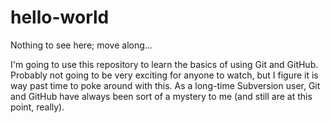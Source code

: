 # hello-world
Nothing to see here; move along...

I'm going to use this repository to learn the basics of using Git and GitHub. Probably not going to be very exciting for anyone to watch, but I figure it is way past time to poke around with this. As a long-time Subversion user, Git and GitHub have always been sort of a mystery to me (and still are at this point, really).
